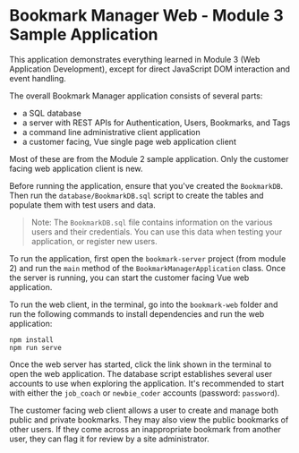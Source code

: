 # Bookmark Manager Web - Module 3 Sample Application

This application demonstrates everything learned in Module 3 (Web Application Development), except for direct JavaScript DOM interaction and event handling.

The overall Bookmark Manager application consists of several parts:
- a SQL database
- a server with REST APIs for Authentication, Users, Bookmarks, and Tags
- a command line administrative client application 
- a customer facing, Vue single page web application client

Most of these are from the Module 2 sample application. Only the customer facing web application client is new. 

Before running the application, ensure that you've created the `BookmarkDB`. Then run the `database/BookmarkDB.sql` script to create the tables and populate them with test users and data.

> Note: The `BookmarkDB.sql` file contains information on the various users and their credentials. You can use this data when testing your application, or register new users.

To run the application, first open the `bookmark-server` project (from module 2) and run the `main` method of the `BookmarkManagerApplication` class. Once the server is running, you can start the customer facing Vue web application.

To run the web client, in the terminal, go into the `bookmark-web` folder and run the following commands to install dependencies and run the web application:
```
npm install
npm run serve
```
Once the web server has started, click the link shown in the terminal to open the web application. The database script establishes several user accounts to use when exploring the application. It's recommended to start with either the `job_coach` or `newbie_coder` accounts (password: `password`).

The customer facing web client allows a user to create and manage both public and private bookmarks. They may also view the public bookmarks of other users. If they come across an inappropriate bookmark from another user, they can flag it for review by a site administrator. 
